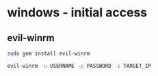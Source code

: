 # windows - initial access

## evil-winrm

```bash
sudo gem install evil-winrm
```

```bash
evil-winrm -u USERNAME -p PASSWORD -i TARGET_IP
```

